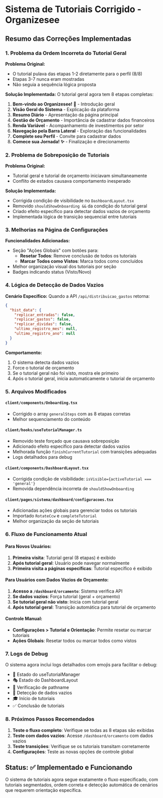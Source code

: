 # Sistema de Tutoriais Corrigido - Organizesee

## Resumo das Correções Implementadas

### 1. Problema da Ordem Incorreta do Tutorial Geral

**Problema Original:**
- O tutorial pulava das etapas 1-2 diretamente para o perfil (8/8)
- Etapas 3-7 nunca eram mostradas
- Não seguia a sequência lógica proposta

**Solução Implementada:**
O tutorial geral agora tem 8 etapas completas:

1. **Bem-vindo ao Organizesee! 🎉** - Introdução geral
2. **Visão Geral do Sistema** - Explicação da plataforma
3. **Resumo Diário** - Apresentação da página principal
4. **Gestão de Orçamento** - Importância de cadastrar dados financeiros
5. **Renda Variável** - Acompanhamento de investimentos por setor
6. **Navegação pela Barra Lateral** - Exploração das funcionalidades
7. **Complete seu Perfil** - Convite para cadastrar dados
8. **Comece sua Jornada! ✨** - Finalização e direcionamento

### 2. Problema de Sobreposição de Tutoriais

**Problema Original:**
- Tutorial geral e tutorial de orçamento iniciavam simultaneamente
- Conflito de estados causava comportamento inesperado

**Solução Implementada:**
- Corrigida condição de visibilidade no `DashboardLayout.tsx`
- Removido `shouldShowOnboarding &&` da condição do tutorial geral
- Criado efeito específico para detectar dados vazios de orçamento
- Implementada lógica de transição sequencial entre tutoriais

### 3. Melhorias na Página de Configurações

**Funcionalidades Adicionadas:**
- Seção "Ações Globais" com botões para:
  - **Resetar Todos**: Remove conclusão de todos os tutoriais
  - **Marcar Todos como Vistos**: Marca todos como concluídos
- Melhor organização visual dos tutoriais por seção
- Badges indicando status (Visto/Novo)

### 4. Lógica de Detecção de Dados Vazios

**Cenário Específico:**
Quando a API `/api/distribuicao_gastos` retorna:
```json
{
  "hist_data": {
    "replicar_entradas": false,
    "replicar_gastos": false,
    "replicar_dividas": false,
    "ultimo_registro_mes": null,
    "ultimo_registro_ano": null
  }
}
```

**Comportamento:**
1. O sistema detecta dados vazios
2. Force o tutorial de orçamento
3. Se o tutorial geral não foi visto, mostra ele primeiro
4. Após o tutorial geral, inicia automaticamente o tutorial de orçamento

### 5. Arquivos Modificados

#### `client/components/Onboarding.tsx`
- Corrigido o array `generalSteps` com as 8 etapas corretas
- Melhor sequenciamento do conteúdo

#### `client/hooks/useTutorialManager.ts`
- Removido teste forçado que causava sobreposição
- Adicionado efeito específico para detectar dados vazios
- Melhorada função `finishCurrentTutorial` com transições adequadas
- Logs detalhados para debug

#### `client/components/DashboardLayout.tsx`
- Corrigida condição de visibilidade: `isVisible={activeTutorial === 'general'}`
- Removida dependência incorreta de `shouldShowOnboarding`

#### `client/pages/sistema/dashboard/configuracoes.tsx`
- Adicionadas ações globais para gerenciar todos os tutoriais
- Importado `RotateCcw` e `completeTutorial`
- Melhor organização da seção de tutoriais

### 6. Fluxo de Funcionamento Atual

#### Para Novos Usuários:
1. **Primeira visita**: Tutorial geral (8 etapas) é exibido
2. **Após tutorial geral**: Usuário pode navegar normalmente
3. **Primeira visita a páginas específicas**: Tutorial específico é exibido

#### Para Usuários com Dados Vazios de Orçamento:
1. **Acesso a `/dashboard/orcamento`**: Sistema verifica API
2. **Se dados vazios**: Força tutorial (geral + orçamento)
3. **Se tutorial geral não visto**: Inicia com tutorial geral
4. **Após tutorial geral**: Transição automática para tutorial de orçamento

#### Controle Manual:
- **Configurações > Tutorial e Orientação**: Permite resetar ou marcar tutoriais
- **Ações Globais**: Resetar todos ou marcar todos como vistos

### 7. Logs de Debug

O sistema agora inclui logs detalhados com emojis para facilitar o debug:
- 🎯 Estado do useTutorialManager
- 🎭 Estado do DashboardLayout
- 📍 Verificação de pathname
- 🚨 Detecção de dados vazios
- 🎓 Início de tutoriais
- ✅ Conclusão de tutoriais

### 8. Próximos Passos Recomendados

1. **Teste o fluxo completo**: Verifique se todas as 8 etapas são exibidas
2. **Teste com dados vazios**: Acesse `/dashboard/orcamento` com dados vazios
3. **Teste transições**: Verifique se os tutoriais transitam corretamente
4. **Configurações**: Teste as novas opções de controle global

## Status: ✅ Implementado e Funcionando

O sistema de tutoriais agora segue exatamente o fluxo especificado, com tutoriais segmentados, ordem correta e detecção automática de cenários que requerem orientação específica.
